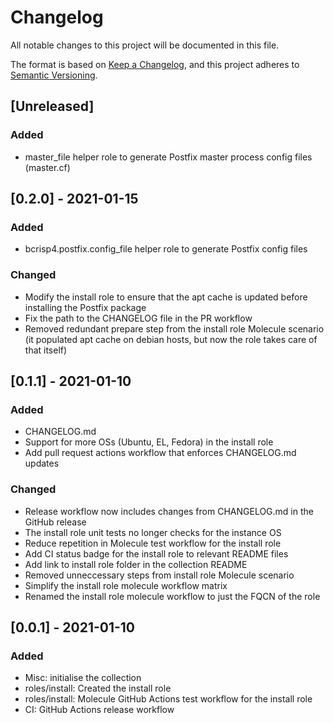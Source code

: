# Changelog
All notable changes to this project will be documented in this file.

The format is based on [Keep a Changelog](https://keepachangelog.com/en/1.0.0/),
and this project adheres to [Semantic Versioning](https://semver.org/spec/v2.0.0.html).

## [Unreleased]
### Added
- master_file helper role to generate Postfix master process config files (master.cf)

## [0.2.0] - 2021-01-15
### Added
- bcrisp4.postfix.config_file helper role to generate Postfix config files
### Changed
- Modify the install role to ensure that the apt cache is updated before installing the Postfix package
- Fix the path to the CHANGELOG file in the PR workflow
- Removed redundant prepare step from the install role Molecule scenario (it populated apt cache on debian hosts, but now the role takes care of that itself)

## [0.1.1] - 2021-01-10
### Added
- CHANGELOG.md
- Support for more OSs (Ubuntu, EL, Fedora) in the install role
- Add pull request actions workflow that enforces CHANGELOG.md updates

### Changed
- Release workflow now includes changes from CHANGELOG.md in the GitHub release
- The install role unit tests no longer checks for the instance OS
- Reduce repetition in Molecule test workflow for the install role
- Add CI status badge for the install role to relevant README files
- Add link to install role folder in the collection README
- Removed unneccessary steps from install role Molecule scenario
- Simplify the install role molecule workflow matrix
- Renamed the install role molecule  workflow to just the FQCN of the role

## [0.0.1] - 2021-01-10
### Added
- Misc: initialise the collection
- roles/install: Created the install role
- roles/install: Molecule GitHub Actions test workflow for the install role
- CI: GitHub Actions release workflow
